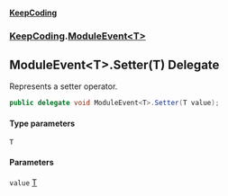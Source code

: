 #### [KeepCoding](index.md 'index')
### [KeepCoding](KeepCoding.md 'KeepCoding').[ModuleEvent&lt;T&gt;](ModuleEvent.T..md 'KeepCoding.ModuleEvent&lt;T&gt;')
## ModuleEvent&lt;T&gt;.Setter(T) Delegate
Represents a setter operator.  
```csharp
public delegate void ModuleEvent<T>.Setter(T value);
```
#### Type parameters
<a name='KeepCoding.ModuleEvent.T..Setter(T).T'></a>
`T`  
  
#### Parameters
<a name='KeepCoding.ModuleEvent.T..Setter(T).value'></a>
`value` [T](ModuleEvent.T..Setter.UlnkLh8H+Jmatb0VSAcVdQ.md#KeepCoding.ModuleEvent.T..Setter(T).T 'KeepCoding.ModuleEvent&lt;T&gt;.Setter(T).T')  
  
